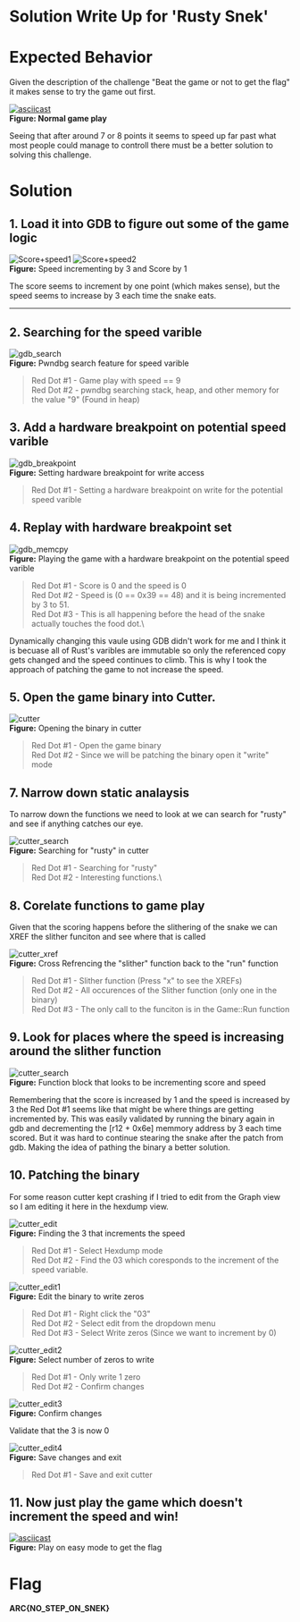 # Solution Write Up for 'Rusty Snek'
# Expected Behavior
Given the description of the challenge "Beat the game or not to get the flag" it makes sense to try the game out first.

[![asciicast](https://asciinema.org/a/lwlvcoryfEWYkJHAERKbN00Kf.svg)](https://asciinema.org/a/lwlvcoryfEWYkJHAERKbN00Kf)\
**Figure: Normal game play**

Seeing that after around 7 or 8 points it seems to speed up far past what most people could manage to controll there must be a better solution to solving this challenge.

# Solution
## 1. Load it into GDB to figure out some of the game logic

![Score+speed1](assets/images/img7.png)
![Score+speed2](assets/images/img8.png)\
**Figure:** Speed incrementing by 3 and Score by 1

The score seems to increment by one point (which makes sense), but the speed seems to increase by 3 each time the snake eats.

---

## 2. Searching for the speed varible

![gdb_search](assets/images/img3.png)\
**Figure:** Pwndbg search feature for speed varible

>Red Dot #1 - Game play with speed == 9\
>Red Dot #2 - pwndbg searching stack, heap, and other memory for the value "9" (Found in heap)

## 3. Add a hardware breakpoint on potential speed varible

![gdb_breakpoint](assets/images/img4.png)\
**Figure:** Setting hardware breakpoint for write access

>Red Dot #1 - Setting a hardware breakpoint on write for the potential speed varible

## 4. Replay with hardware breakpoint set

![gdb_memcpy](assets/images/img5.png)\
**Figure:** Playing the game with a hardware breakpoint on the potential speed varible

>Red Dot #1 - Score is 0 and the speed is 0\
>Red Dot #2 - Speed is (0 == 0x39 == 48) and it is being incremented by 3 to 51.\
>Red Dot #3 - This is all happening before the head of the snake actually touches the food dot.\

 Dynamically changing this vaule using GDB didn't work for me and I think it is becuase all of Rust's varibles are immutable so only the referenced copy gets changed and the speed continues to climb. This is why I took the approach of patching the game to not increase the speed.

## 5. Open the game binary into Cutter.

![cutter](assets/images/img1.png)\
**Figure:** Opening the binary in cutter

>Red Dot #1 - Open the game binary\
>Red Dot #2 - Since we will be patching the binary open it "write" mode

## 7. Narrow down static analaysis

To narrow down the functions we need to look at we can search for "rusty" and see if anything catches our eye.

![cutter_search](assets/images/img2.png)\
**Figure:** Searching for "rusty" in cutter

>Red Dot #1 - Searching for "rusty"\
>Red Dot #2 - Interesting functions.\

## 8. Corelate functions to game play
Given that the scoring happens before the slithering of the snake we can XREF the slither funciton and see where that is called

![cutter_xref](assets/images/img6.png)\
**Figure:** Cross Refrencing the "slither" function back to the "run" function

>Red Dot #1 - Slither function (Press "x" to see the XREFs)\
>Red Dot #2 - All occurences of the Slither function (only one in the binary)\
>Red Dot #3 - The only call to the funciton is in the Game::Run function

## 9. Look for places where the speed is increasing around the slither function

![cutter_search](assets/images/img9.png)\
**Figure:** Function block that looks to be incrementing score and speed

Remembering that the score is increased by 1 and the speed is increased by 3 the Red Dot #1 seems like that might be where things are getting incremented by. This was easily validated by running the binary again in gdb and decrementing the [r12 + 0x6e] memmory address by 3 each time scored. But it was hard to continue stearing the snake after the patch from gdb. Making the idea of pathing the binary a better solution.

## 10. Patching the binary

For some reason cutter kept crashing if I tried to edit from the Graph view so I am editing it here in the hexdump view.

![cutter_edit](assets/images/img10.png)\
**Figure:** Finding the 3 that increments the speed

>Red Dot #1 - Select Hexdump mode\
>Red Dot #2 - Find the 03 which coresponds to the increment of the speed variable.

![cutter_edit1](assets/images/img11.png)\
**Figure:** Edit the binary to write zeros

>Red Dot #1 - Right click the "03"\
>Red Dot #2 - Select edit from the dropdown menu\
>Red Dot #3 - Select Write zeros (Since we want to increment by 0)

![cutter_edit2](assets/images/img12.png)\
**Figure:** Select number of zeros to write

>Red Dot #1 - Only write 1 zero\
>Red Dot #2 - Confirm changes

![cutter_edit3](assets/images/img13.png)\
**Figure:** Confirm changes

Validate that the 3 is now 0 

![cutter_edit4](assets/images/img14.png)\
**Figure:** Save changes and exit

>Red Dot #1 - Save and exit cutter

## 11. Now just play the game which doesn't increment the speed and win!

[![asciicast](https://asciinema.org/a/ogHVnSOjLSUuB7o4pFgSKPgSs.svg)](https://asciinema.org/a/ogHVnSOjLSUuB7o4pFgSKPgSs)\
**Figure:** Play on easy mode to get the flag

# Flag
**ARC{NO_STEP_ON_SNEK}**
